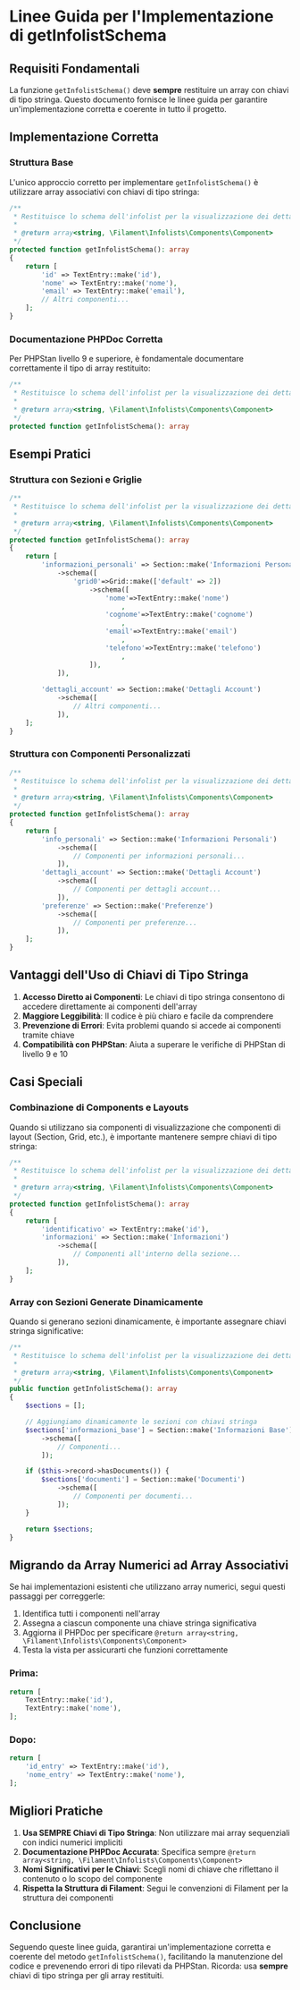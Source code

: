 # Linee Guida per l'Implementazione di getInfolistSchema

## Requisiti Fondamentali

La funzione `getInfolistSchema()` deve **sempre** restituire un array con chiavi di tipo stringa. Questo documento fornisce le linee guida per garantire un'implementazione corretta e coerente in tutto il progetto.

## Implementazione Corretta

### Struttura Base

L'unico approccio corretto per implementare `getInfolistSchema()` è utilizzare array associativi con chiavi di tipo stringa:

```php
/**
 * Restituisce lo schema dell'infolist per la visualizzazione dei dettagli del record.
 *
 * @return array<string, \Filament\Infolists\Components\Component>
 */
protected function getInfolistSchema(): array
{
    return [
        'id' => TextEntry::make('id'),
        'nome' => TextEntry::make('nome'),
        'email' => TextEntry::make('email'),
        // Altri componenti...
    ];
}
```

### Documentazione PHPDoc Corretta

Per PHPStan livello 9 e superiore, è fondamentale documentare correttamente il tipo di array restituito:

```php
/**
 * Restituisce lo schema dell'infolist per la visualizzazione dei dettagli del record.
 *
 * @return array<string, \Filament\Infolists\Components\Component>
 */
protected function getInfolistSchema(): array
```

## Esempi Pratici

### Struttura con Sezioni e Griglie

```php
/**
 * Restituisce lo schema dell'infolist per la visualizzazione dei dettagli del record.
 *
 * @return array<string, \Filament\Infolists\Components\Component>
 */
protected function getInfolistSchema(): array
{
    return [
        'informazioni_personali' => Section::make('Informazioni Personali')
            ->schema([
                'grid0'=>Grid::make(['default' => 2])
                    ->schema([
                        'nome'=>TextEntry::make('nome')
                            ,
                        'cognome'=>TextEntry::make('cognome')
                            ,
                        'email'=>TextEntry::make('email')
                            ,
                        'telefono'=>TextEntry::make('telefono')
                            ,
                    ]),
            ]),
        
        'dettagli_account' => Section::make('Dettagli Account')
            ->schema([
                // Altri componenti...
            ]),
    ];
}
```

### Struttura con Componenti Personalizzati

```php
/**
 * Restituisce lo schema dell'infolist per la visualizzazione dei dettagli del record.
 *
 * @return array<string, \Filament\Infolists\Components\Component>
 */
protected function getInfolistSchema(): array
{
    return [
        'info_personali' => Section::make('Informazioni Personali')
            ->schema([
                // Componenti per informazioni personali...
            ]),
        'dettagli_account' => Section::make('Dettagli Account')
            ->schema([
                // Componenti per dettagli account...
            ]),
        'preferenze' => Section::make('Preferenze')
            ->schema([
                // Componenti per preferenze...
            ]),
    ];
}
```

## Vantaggi dell'Uso di Chiavi di Tipo Stringa

1. **Accesso Diretto ai Componenti**: Le chiavi di tipo stringa consentono di accedere direttamente ai componenti dell'array
2. **Maggiore Leggibilità**: Il codice è più chiaro e facile da comprendere
3. **Prevenzione di Errori**: Evita problemi quando si accede ai componenti tramite chiave
4. **Compatibilità con PHPStan**: Aiuta a superare le verifiche di PHPStan di livello 9 e 10

## Casi Speciali

### Combinazione di Components e Layouts

Quando si utilizzano sia componenti di visualizzazione che componenti di layout (Section, Grid, etc.), è importante mantenere sempre chiavi di tipo stringa:

```php
/**
 * Restituisce lo schema dell'infolist per la visualizzazione dei dettagli del record.
 *
 * @return array<string, \Filament\Infolists\Components\Component>
 */
protected function getInfolistSchema(): array
{
    return [
        'identificativo' => TextEntry::make('id'),
        'informazioni' => Section::make('Informazioni')
            ->schema([
                // Componenti all'interno della sezione...
            ]),
    ];
}
```

### Array con Sezioni Generate Dinamicamente

Quando si generano sezioni dinamicamente, è importante assegnare chiavi stringa significative:

```php
/**
 * Restituisce lo schema dell'infolist per la visualizzazione dei dettagli del record.
 *
 * @return array<string, \Filament\Infolists\Components\Component>
 */
public function getInfolistSchema(): array
{
    $sections = [];

    // Aggiungiamo dinamicamente le sezioni con chiavi stringa
    $sections['informazioni_base'] = Section::make('Informazioni Base')
        ->schema([
            // Componenti...
        ]);

    if ($this->record->hasDocuments()) {
        $sections['documenti'] = Section::make('Documenti')
            ->schema([
                // Componenti per documenti...
            ]);
    }

    return $sections;
}
```

## Migrando da Array Numerici ad Array Associativi

Se hai implementazioni esistenti che utilizzano array numerici, segui questi passaggi per correggerle:

1. Identifica tutti i componenti nell'array
2. Assegna a ciascun componente una chiave stringa significativa
3. Aggiorna il PHPDoc per specificare `@return array<string, \Filament\Infolists\Components\Component>`
4. Testa la vista per assicurarti che funzioni correttamente

### Prima:
```php
return [
    TextEntry::make('id'),
    TextEntry::make('nome'),
];
```

### Dopo:
```php
return [
    'id_entry' => TextEntry::make('id'),
    'nome_entry' => TextEntry::make('nome'),
];
```

## Migliori Pratiche

1. **Usa SEMPRE Chiavi di Tipo Stringa**: Non utilizzare mai array sequenziali con indici numerici impliciti
2. **Documentazione PHPDoc Accurata**: Specifica sempre `@return array<string, \Filament\Infolists\Components\Component>`
3. **Nomi Significativi per le Chiavi**: Scegli nomi di chiave che riflettano il contenuto o lo scopo del componente
4. **Rispetta la Struttura di Filament**: Segui le convenzioni di Filament per la struttura dei componenti

## Conclusione

Seguendo queste linee guida, garantirai un'implementazione corretta e coerente del metodo `getInfolistSchema()`, facilitando la manutenzione del codice e prevenendo errori di tipo rilevati da PHPStan. Ricorda: usa **sempre** chiavi di tipo stringa per gli array restituiti. 